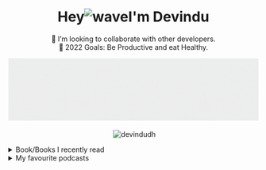 <!--Hello Welcome to my README.md-->
<!--Feel free to make this your own but dont use my data ;) -->


<div align="center">

<h1 align="center">Hey<img alt="wave" src="https://emojis.slackmojis.com/emojis/images/1536351075/4594/blob-wave.gif?1536351075" width="35">I'm Devindu  </h1>


<!--🌱 I’m currently learning Machine Learning.<br> -->
👯 I’m looking to collaborate with other developers.<br>
🥅 2022 Goals: Be Productive and eat Healthy.<br>
<!--⚡ Fun fact: I love to read.-->
  
<img src="banner2.gif">
<!--Github stats:START-->
<p>&nbsp;<img align="center" src="https://github-readme-stats.vercel.app/api?username=devindudh&show_icons=true&locale=en" alt="devindudh" /></p>
<!--Github stats:END-->
<div align='left'>
<details>
<summary>Book/Books I recently read</summary>

  
  <!-- GOODREADS-LIST:START -->
- [Ice Cold (Rizzoli & Isles, #8)](https://www.goodreads.com/review/show/4279739567?utm_medium=api&utm_source=rss) by Tess Gerritsen (⭐️4.15)
- [The Keepsake (Rizzoli & Isles, #7)](https://www.goodreads.com/review/show/4269496834?utm_medium=api&utm_source=rss) by Tess Gerritsen (⭐️4.1)
- [The Mephisto Club (Rizzoli & Isles, #6)](https://www.goodreads.com/review/show/4261152272?utm_medium=api&utm_source=rss) by Tess Gerritsen (⭐️4.02)
- [Vanish (Rizzoli &amp; Isles, #5)](https://www.goodreads.com/review/show/4255921872?utm_medium=api&utm_source=rss) by Tess Gerritsen (⭐️4.11)
- [Body Double (Rizzoli & Isles, #4)](https://www.goodreads.com/review/show/4245909477?utm_medium=api&utm_source=rss) by Tess Gerritsen (⭐️4.16)
- [The Sinner (Rizzoli & Isles, #3)](https://www.goodreads.com/review/show/4213008273?utm_medium=api&utm_source=rss) by Tess Gerritsen (⭐️4.13)
- [The Apprentice (Rizzoli & Isles, #2)](https://www.goodreads.com/review/show/4183711271?utm_medium=api&utm_source=rss) by Tess Gerritsen (⭐️4.13)
- [Digital Fortress](https://www.goodreads.com/review/show/4110472691?utm_medium=api&utm_source=rss) by Dan Brown (⭐️3.68)
- [Today Matters: 12 Daily Practices to Guarantee Tomorrow's Success](https://www.goodreads.com/review/show/3989332267?utm_medium=api&utm_source=rss) by John C. Maxwell (⭐️4.19)
- [The Vendor of Sweets](https://www.goodreads.com/review/show/3754330300?utm_medium=api&utm_source=rss) by R.K. Narayan (⭐️3.81)
<!-- GOODREADS-LIST:END -->

</details>
<details>
<summary>My favourite podcasts</summary>
  <!--PODCAST-LIST:START-->

  <a href = "https://open.spotify.com/show/1Y9ExMgMxoBVrgrfU7u0nD?si=XlRGAL5pSNiNiHiv4G8dvw&dl_branch=1">Safety Third</a>
    <p> Safety Third is a weekly show hosted by William Osman, NileRed, The Backyard Scientist, Allen Pan, Peter Sripol, and a couple other YouTube "Scientists".</p>
  <!--PODCAST-LIST:END-->
</details>
</div>

